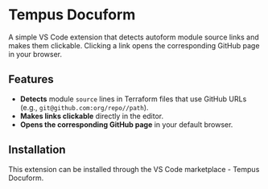 # Tempus Docuform

A simple VS Code extension that detects autoform module source links and makes them clickable. Clicking a link opens the corresponding GitHub page in your browser.

## Features

- **Detects** module `source` lines in Terraform files that use GitHub URLs (e.g., `git@github.com:org/repo//path`).
- **Makes links clickable** directly in the editor.
- **Opens the corresponding GitHub page** in your default browser.

## Installation
This extension can be installed through the VS Code marketplace - Tempus Docuform.